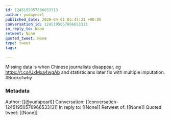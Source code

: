 ```yaml
---
id: 1245195057696653313
author: yudapearl
published_date: 2020-04-01 03:43:31 +00:00
conversation_id: 1245195057696653313
in_reply_to: None
retweet: None
quoted_tweet: None
type: tweet
tags:

---
```


Missing data is when Chinese journalists disappear, eg
https://t.co/UxMxa4wgAb and statisticians later fix with  multiple imputation. #Bookofwhy

### Metadata

Author: [[@yudapearl]]
Conversation: [[conversation-1245195057696653313]]
In reply to: [[None]]
Retweet of: [[None]]
Quoted tweet: [[None]]
